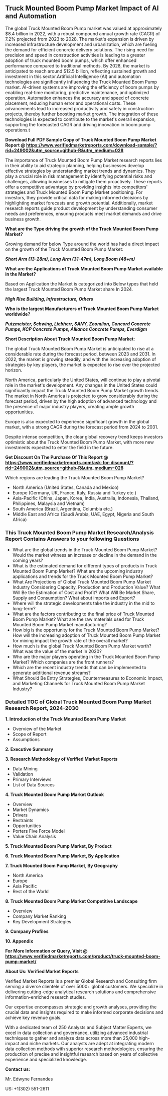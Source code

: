 <h2>Truck Mounted Boom Pump Market Impact of AI and Automation</h2>The global Truck Mounted Boom Pump market was valued at approximately $8.4 billion in 2022, with a robust compound annual growth rate (CAGR) of 7.2% projected from 2023 to 2028. The market's expansion is driven by increased infrastructure development and urbanization, which are fueling the demand for efficient concrete delivery solutions. The rising need for precision and speed in construction activities is leading to a greater adoption of truck mounted boom pumps, which offer enhanced performance compared to traditional methods. By 2028, the market is anticipated to reach around $12.5 billion, reflecting sustained growth and investment in this sector.Artificial Intelligence (AI) and automation technologies are significantly influencing the Truck Mounted Boom Pump market. AI-driven systems are improving the efficiency of boom pumps by enabling real-time monitoring, predictive maintenance, and optimized operation. Automation enhances the accuracy and speed of concrete placement, reducing human error and operational costs. These advancements lead to increased productivity and safety in construction projects, thereby further boosting market growth. The integration of these technologies is expected to contribute to the market's overall expansion, supporting the forecasted CAGR and driving innovation in boom pump operations.t</p><p id="" class=""><strong>Download Full PDF Sample Copy of Truck Mounted Boom Pump Market Report @ <a href="https://www.verifiedmarketreports.com/download-sample/?rid=249002&utm_source=github-R&utm_medium=028" target="_blank">https://www.verifiedmarketreports.com/download-sample/?rid=249002&utm_source=github-R&utm_medium=028</a></strong></p><p>The importance of&nbsp;Truck Mounted Boom Pump Market research reports lies in their ability to aid strategic planning, helping businesses develop effective strategies by understanding market trends and dynamics. They play a crucial role in risk management by identifying potential risks and challenges, allowing businesses to mitigate them proactively. These reports offer a competitive advantage by providing insights into competitors' strategies and Truck Mounted Boom Pump Market positioning. For investors, they provide critical data for making informed decisions by highlighting market forecasts and growth potential. Additionally, market research reports guide product development by understanding consumer needs and preferences, ensuring products meet market demands and drive business growth.</p><p><strong>What are the&nbsp;Type driving the growth of the Truck Mounted Boom Pump Market?</strong></p><p id="" class="">Growing demand for below Type around the world has had a direct impact on the growth of the Truck Mounted Boom Pump Market:</p><em><strong>Short Arm (13-28m), Long Arm (31-47m), Long Boom (48+m)</strong></em></p><strong>What are the&nbsp;Applications&nbsp;of Truck Mounted Boom Pump Market available in the Market?</strong></p><p id="" class="">Based on Application the Market is categorized into Below types that held the largest Truck Mounted Boom Pump Market share In 2024.</p><em><strong>High Rise Building, Infrastructure, Others</strong></em></p><strong>Who is the largest Manufacturers of Truck Mounted Boom Pump Market worldwide?</strong></p><p><em><strong>Putzmeister, Schwing, Liebherr, SANY, Zoomlion, Concord Concrete Pumps, KCP Concrete Pumps, Alliance Concrete Pumps, Everdigm</strong></em></p><p id="" class=""><strong>Short Description About Truck Mounted Boom Pump Market:</strong></p><p>The global Truck Mounted Boom Pump Market is anticipated to rise at a considerable rate during the forecast period, between 2023 and 2031. In 2022, the market is growing steadily, and with the increasing adoption of strategies by key players, the market is expected to rise over the projected horizon.</p><p>North America, particularly the United States, will continue to play a pivotal role in the market's development. Any changes in the United States could significantly impact the Truck Mounted Boom Pump Market growth trends. The market in North America is projected to grow considerably during the forecast period, driven by the high adoption of advanced technology and the presence of major industry players, creating ample growth opportunities.</p><p>Europe is also expected to experience significant growth in the global market, with a strong CAGR during the forecast period from 2024 to 2031.</p><p>Despite intense competition, the clear global recovery trend keeps investors optimistic about the Truck Mounted Boom Pump Market, with more new investments expected to enter the field in the future.</p><p id="" class=""><strong>Get Discount On The Purchase Of This Report @ <a href="https://www.verifiedmarketreports.com/ask-for-discount/?rid=249002&utm_source=github-R&utm_medium=028" target="_blank">https://www.verifiedmarketreports.com/ask-for-discount/?rid=249002&utm_source=github-R&utm_medium=028</a></strong></p>Which regions are leading the Truck Mounted Boom Pump Market?</p><ul><li>North America (United States, Canada and Mexico)</li><li>Europe (Germany, UK, France, Italy, Russia and Turkey etc.)</li><li>Asia-Pacific (China, Japan, Korea, India, Australia, Indonesia, Thailand, Philippines, Malaysia and Vietnam)</li><li>South America (Brazil, Argentina, Columbia etc.)</li><li>Middle East and Africa (Saudi Arabia, UAE, Egypt, Nigeria and South Africa)</li></ul><h3 id="" class="">This Truck Mounted Boom Pump Market Research/Analysis Report Contains Answers to your following Questions</h3><ul><li>What are the global trends in the Truck Mounted Boom Pump Market? Would the market witness an increase or decline in the demand in the coming years?</li><li>What is the estimated demand for different types of products in Truck Mounted Boom Pump Market? What are the upcoming industry applications and trends for the Truck Mounted Boom Pump Market?</li><li>What Are Projections of Global Truck Mounted Boom Pump Market Industry Considering Capacity, Production and Production Value? What Will Be the Estimation of Cost and Profit? What Will Be Market Share, Supply and Consumption? What about imports and Export?</li><li>Where will the strategic developments take the industry in the mid to long-term?</li><li>What are the factors contributing to the final price of Truck Mounted Boom Pump Market? What are the raw materials used for Truck Mounted Boom Pump Market manufacturing?</li><li>How big is the opportunity for the Truck Mounted Boom Pump Market? How will the increasing adoption of Truck Mounted Boom Pump Market for mining impact the growth rate of the overall market?</li><li>How much is the global Truck Mounted Boom Pump Market worth? What was the value of the market In 2020?</li><li>Who are the major players operating in the Truck Mounted Boom Pump Market? Which companies are the front runners?</li><li>Which are the recent industry trends that can be implemented to generate additional revenue streams?</li><li>What Should Be Entry Strategies, Countermeasures to Economic Impact, and Marketing Channels for Truck Mounted Boom Pump Market Industry?</li></ul><h3 id="" class="">Detailed TOC of Global Truck Mounted Boom Pump Market Research Report, 2024-2030</h3><p id="" class=""><strong>1. Introduction of the Truck Mounted Boom Pump Market</strong></p><ul><li>Overview of the Market</li><li>Scope of Report</li><li>Assumptions</li></ul><p id="" class=""><strong>2. Executive Summary</strong></p><p id="" class=""><strong>3. Research Methodology of Verified Market Reports</strong></p><ul><li>Data Mining</li><li>Validation</li><li>Primary Interviews</li><li>List of Data Sources</li></ul><p id="" class=""><strong>4. Truck Mounted Boom Pump Market Outlook</strong></p><ul><li>Overview</li><li>Market Dynamics</li><li>Drivers</li><li>Restraints</li><li>Opportunities</li><li>Porters Five Force Model</li><li>Value Chain Analysis</li></ul><p id="" class=""><strong>5. Truck Mounted Boom Pump Market, By Product</strong></p><p id="" class=""><strong>6. Truck Mounted Boom Pump Market, By Application</strong></p><p id="" class=""><strong>7. Truck Mounted Boom Pump Market, By Geography</strong></p><ul><li>North America</li><li>Europe</li><li>Asia Pacific</li><li>Rest of the World</li></ul><p id="" class=""><strong>8. Truck Mounted Boom Pump Market Competitive Landscape</strong></p><ul><li>Overview</li><li>Company Market Ranking</li><li>Key Development Strategies</li></ul><p id="" class=""><strong>9. Company Profiles</strong></p><p id="" class=""><strong>10. Appendix</strong></p><p id="" class=""><strong>For More Information or Query, Visit @ <a href="https://www.verifiedmarketreports.com/product/truck-mounted-boom-pump-market/" target="_blank">https://www.verifiedmarketreports.com/product/truck-mounted-boom-pump-market/</a></strong></p><p id="" class=""><strong>About Us: Verified Market Reports</strong></p><p id="" class="">Verified Market Reports is a premier Global Research and Consulting firm serving a diverse clientele of over 5000+ global customers. We specialize in delivering cutting-edge analytical research solutions and comprehensive information-enriched research studies.</p><p id="" class="">Our expertise encompasses strategic and growth analyses, providing the crucial data and insights required to make informed corporate decisions and achieve key revenue goals.</p><p id="" class="">With a dedicated team of 250 Analysts and Subject Matter Experts, we excel in data collection and governance, utilizing advanced industrial techniques to gather and analyze data across more than 25,000 high-impact and niche markets. Our analysts are adept at integrating modern data collection methods with superior research methodologies, ensuring the production of precise and insightful research based on years of collective experience and specialized knowledge.</p><p id="" class=""><strong>Contact us:</strong></p><p id="" class="">Mr. Edwyne Fernandes</p><p id="" class="">US: +1(302) 551-2611</p>
